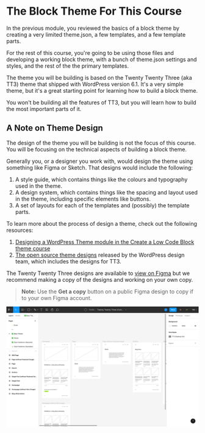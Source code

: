 # The Block Theme For This Course

In the previous module, you reviewed the basics of a block theme by creating a very limited theme.json, a few templates, and a few template parts.

For the rest of this course, you're going to be using those files and developing a working block theme, with a bunch of theme.json settings and styles, and the rest of the the primary templates.

The theme you will be building is based on the Twenty Twenty Three (aka TT3) theme that shipped with WordPress version 6.1. It's a very simple theme, but it's a great starting point for learning how to build a block theme.

You won't be building all the features of TT3, but you will learn how to build the most important parts of it.

## A Note on Theme Design

The design of the theme you will be building is not the focus of this course. You will be focusing on the technical aspects of building a block theme.

Generally you, or a designer you work with, would design the theme using something like Figma or Sketch. That designs would include the following:

1. A style guide, which contains things like the colours and typography used in the theme.
2. A design system, which contains things like the spacing and layout used in the theme, including specific elements like buttons.
3. A set of layouts for each of the templates and (possibly) the template parts.

To learn more about the process of design a theme, check out the following resources:

1. [Designing a WordPress Theme module in the Create a Low Code Block theme course](#)
2. [The open source theme designs](https://make.wordpress.org/design/2022/07/01/open-sourcing-theme-designs/) released by the WordPress design team, which includes the designs for TT3.

The Twenty Twenty Three designs are available to [view on Figma](https://www.figma.com/community/file/1139275543113752375) but we recommend making a copy of the designs and working on your own copy.

> **Note:** Use the **Get a copy** button on a public Figma design to copy if to your own Figma account.

![Twenty Twenty Three Designs](/images/module-02/lesson-02/twenty-twenty-three-design.png)

